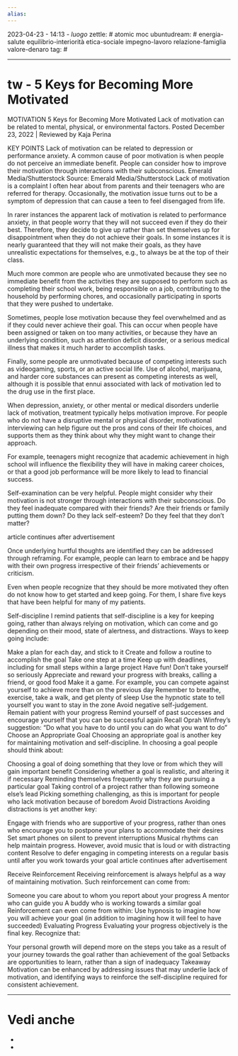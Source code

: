 ```yaml
---
alias: 
---
```

2023-04-23 - 14:13 - *luogo*
zettle: # atomic moc
ubuntudream: # energia-salute equilibrio-interiorità etica-sociale impegno-lavoro relazione-famiglia valore-denaro 
tag: #

---
# tw - 5 Keys for Becoming More Motivated

MOTIVATION
5 Keys for Becoming More Motivated
Lack of motivation can be related to mental, physical, or environmental factors.
Posted December 23, 2022 |  Reviewed by Kaja Perina

KEY POINTS
Lack of motivation can be related to depression or performance anxiety.
A common cause of poor motivation is when people do not perceive an immediate benefit.
People can consider how to improve their motivation through interactions with their subconscious.
Emerald Media/Shutterstock
Source: Emerald Media/Shutterstock
Lack of motivation is a complaint I often hear about from parents and their teenagers who are referred for therapy. Occasionally, the motivation issue turns out to be a symptom of depression that can cause a teen to feel disengaged from life.

In rarer instances the apparent lack of motivation is related to performance anxiety, in that people worry that they will not succeed even if they do their best. Therefore, they decide to give up rather than set themselves up for disappointment when they do not achieve their goals. In some instances it is nearly guaranteed that they will not make their goals, as they have unrealistic expectations for themselves, e.g., to always be at the top of their class.

Much more common are people who are unmotivated because they see no immediate benefit from the activities they are supposed to perform such as completing their school work, being responsible on a job, contributing to the household by performing chores, and occasionally participating in sports that they were pushed to undertake.

Sometimes, people lose motivation because they feel overwhelmed and as if they could never achieve their goal. This can occur when people have been assigned or taken on too many activities, or because they have an underlying condition, such as attention deficit disorder, or a serious medical illness that makes it much harder to accomplish tasks.

Finally, some people are unmotivated because of competing interests such as videogaming, sports, or an active social life. Use of alcohol, marijuana, and harder core substances can present as competing interests as well, although it is possible that ennui associated with lack of motivation led to the drug use in the first place.

When depression, anxiety, or other mental or medical disorders underlie lack of motivation, treatment typically helps motivation improve. For people who do not have a disruptive mental or physical disorder, motivational interviewing can help figure out the pros and cons of their life choices, and supports them as they think about why they might want to change their approach.

For example, teenagers might recognize that academic achievement in high school will influence the flexibility they will have in making career choices, or that a good job performance will be more likely to lead to financial success.

Self-examination can be very helpful. People might consider why their motivation is not stronger through interactions with their subconscious. Do they feel inadequate compared with their friends? Are their friends or family putting them down? Do they lack self-esteem? Do they feel that they don’t matter?

article continues after advertisement

Once underlying hurtful thoughts are identified they can be addressed through reframing. For example, people can learn to embrace and be happy with their own progress irrespective of their friends’ achievements or criticism.

Even when people recognize that they should be more motivated they often do not know how to get started and keep going. For them, I share five keys that have been helpful for many of my patients.

Self-discipline
I remind patients that self-discipline is a key for keeping going, rather than always relying on motivation, which can come and go depending on their mood, state of alertness, and distractions. Ways to keep going include:

Make a plan for each day, and stick to it
Create and follow a routine to accomplish the goal
Take one step at a time
Keep up with deadlines, including for small steps within a large project
Have fun! Don’t take yourself so seriously
Appreciate and reward your progress with breaks, calling a friend, or good food
Make it a game. For example, you can compete against yourself to achieve more than on the previous day
Remember to breathe, exercise, take a walk, and get plenty of sleep
Use the hypnotic state to tell yourself you want to stay in the zone
Avoid negative self-judgement. Remain patient with your progress
Remind yourself of past successes and encourage yourself that you can be successful again
Recall Oprah Winfrey’s suggestion: “Do what you have to do until you can do what you want to do”
Choose an Appropriate Goal
Choosing an appropriate goal is another key for maintaining motivation and self-discipline. In choosing a goal people should think about:

Choosing a goal of doing something that they love or from which they will gain important benefit
Considering whether a goal is realistic, and altering it if necessary
Reminding themselves frequently why they are pursuing a particular goal
Taking control of a project rather than following someone else’s lead
Picking something challenging, as this is important for people who lack motivation because of boredom
Avoid Distractions
Avoiding distractions is yet another key:

Engage with friends who are supportive of your progress, rather than ones who encourage you to postpone your plans to accommodate their desires
Set smart phones on silent to prevent interruptions
Musical rhythms can help maintain progress. However, avoid music that is loud or with distracting content
Resolve to defer engaging in competing interests on a regular basis until after you work towards your goal
article continues after advertisement

Receive Reinforcement
Receiving reinforcement is always helpful as a way of maintaining motivation. Such reinforcement can come from:

Someone you care about to whom you report about your progress
A mentor who can guide you
A buddy who is working towards a similar goal
Reinforcement can even come from within: Use hypnosis to imagine how you will achieve your goal (in addition to imagining how it will feel to have succeeded)
Evaluating Progress
Evaluating your progress objectively is the final key. Recognize that:

Your personal growth will depend more on the steps you take as a result of your journey towards the goal rather than achievement of the goal
Setbacks are opportunities to learn, rather than a sign of inadequacy
Takeaway
Motivation can be enhanced by addressing issues that may underlie lack of motivation, and identifying ways to reinforce the self-discipline required for consistent achievement.



---
# Vedi anche
- 
- 